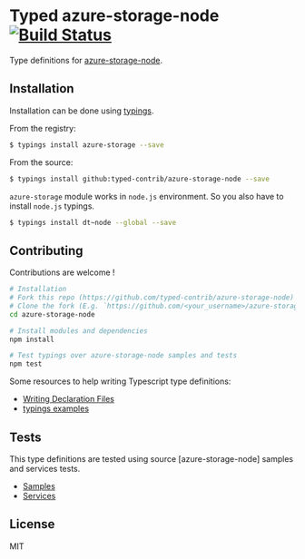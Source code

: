 # Typed azure-storage-node [![Build Status](https://travis-ci.org/typed-contrib/azure-storage-node.svg?branch=master)](https://travis-ci.org/typed-contrib/azure-storage-node)

Type definitions for [azure-storage-node](https://github.com/Azure/azure-storage-node).

## Installation

Installation can be done using [typings](https://github.com/typings/typings).

From the registry:
```bash
$ typings install azure-storage --save
```

From the source:
```bash
$ typings install github:typed-contrib/azure-storage-node --save
```

`azure-storage` module works in `node.js` environment.
So you also have to install `node.js` typings.

```bash
$ typings install dt~node --global --save
```

## Contributing

Contributions are welcome !

```bash
# Installation
# Fork this repo (https://github.com/typed-contrib/azure-storage-node)
# Clone the fork (E.g. `https://github.com/<your_username>/azure-storage-node.git`)
cd azure-storage-node

# Install modules and dependencies
npm install

# Test typings over azure-storage-node samples and tests
npm test
```

Some resources to help writing Typescript type definitions:
 * [Writing Declaration Files](http://www.typescriptlang.org/docs/handbook/writing-declaration-files.html)
 * [typings examples](https://github.com/typings/typings/blob/master/docs/examples.md)

## Tests

This type definitions are tested using source [azure-storage-node] samples and services tests.
 * [Samples](https://github.com/Azure/azure-storage-node/tree/master/examples/samples)
 * [Services](https://github.com/Azure/azure-storage-node/tree/master/test/services)

## License

MIT

